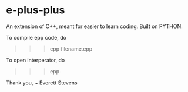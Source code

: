 # e-plus-plus
An extension of C++, meant for easier to learn coding. Built on PYTHON.

To compile epp code, do
>>> epp filename.epp

To open interperator, do 
>>> epp

Thank you,
  ~ Everett Stevens
